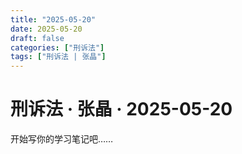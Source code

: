 ```yaml
---
title: "2025-05-20"
date: 2025-05-20
draft: false
categories: ["刑诉法"]
tags: ["刑诉法 | 张晶"]
---
```


# 刑诉法 · 张晶 · 2025-05-20

开始写你的学习笔记吧……
